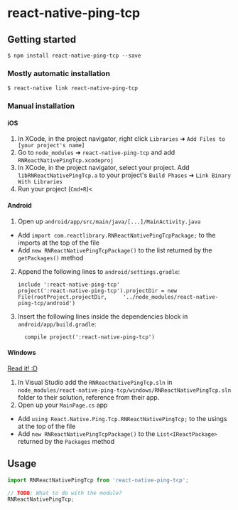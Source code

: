 
# react-native-ping-tcp

## Getting started

`$ npm install react-native-ping-tcp --save`

### Mostly automatic installation

`$ react-native link react-native-ping-tcp`

### Manual installation


#### iOS

1. In XCode, in the project navigator, right click `Libraries` ➜ `Add Files to [your project's name]`
2. Go to `node_modules` ➜ `react-native-ping-tcp` and add `RNReactNativePingTcp.xcodeproj`
3. In XCode, in the project navigator, select your project. Add `libRNReactNativePingTcp.a` to your project's `Build Phases` ➜ `Link Binary With Libraries`
4. Run your project (`Cmd+R`)<

#### Android

1. Open up `android/app/src/main/java/[...]/MainActivity.java`
  - Add `import com.reactlibrary.RNReactNativePingTcpPackage;` to the imports at the top of the file
  - Add `new RNReactNativePingTcpPackage()` to the list returned by the `getPackages()` method
2. Append the following lines to `android/settings.gradle`:
  	```
  	include ':react-native-ping-tcp'
  	project(':react-native-ping-tcp').projectDir = new File(rootProject.projectDir, 	'../node_modules/react-native-ping-tcp/android')
  	```
3. Insert the following lines inside the dependencies block in `android/app/build.gradle`:
  	```
      compile project(':react-native-ping-tcp')
  	```

#### Windows
[Read it! :D](https://github.com/ReactWindows/react-native)

1. In Visual Studio add the `RNReactNativePingTcp.sln` in `node_modules/react-native-ping-tcp/windows/RNReactNativePingTcp.sln` folder to their solution, reference from their app.
2. Open up your `MainPage.cs` app
  - Add `using React.Native.Ping.Tcp.RNReactNativePingTcp;` to the usings at the top of the file
  - Add `new RNReactNativePingTcpPackage()` to the `List<IReactPackage>` returned by the `Packages` method


## Usage
```javascript
import RNReactNativePingTcp from 'react-native-ping-tcp';

// TODO: What to do with the module?
RNReactNativePingTcp;
```
  